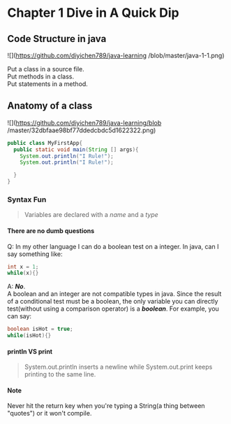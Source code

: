 # Chapter 1 Dive in A Quick Dip
## Code Structure in java
![](https://github.com/diyichen789/java-learning
/blob/master/java-1-1.png)

Put a class in a source file.   
Put methods in a class.   
Put statements in a method.

## Anatomy of a class
![](https://github.com/diyichen789/java-learning/blob
/master/32dbfaae98bf77ddedcbdc5d1622322.png)

```java
public class MyFirstApp{
  public static void main(String [] args){
    System.out.println("I Rule!");
    System.out.println("I Rule!");

  }
}
```
### Syntax Fun
> Variables are declared with a *name* and a
*type*

#### There are no dumb questions

 Q: In my other language I can do a boolean test
 on a integer. In java, can I say something like:
 ```java
 int x = 1;
 while(x){}
 ```  
 A: ***No***.  
 A boolean and an integer are not compatible types in java. Since the result of a conditional test must be a boolean, the only variable you can directly test(without using a comparison operator) is a ***boolean***. For example, you can say:
 ```java
 boolean isHot = true;
 while(isHot){}
 ```  
 #### println VS print
 > System.out.println inserts a newline while System.out.print keeps printing to the same line.

 #### Note
Never hit the return key when you're typing a String(a thing between "quotes") or it won't compile. 
